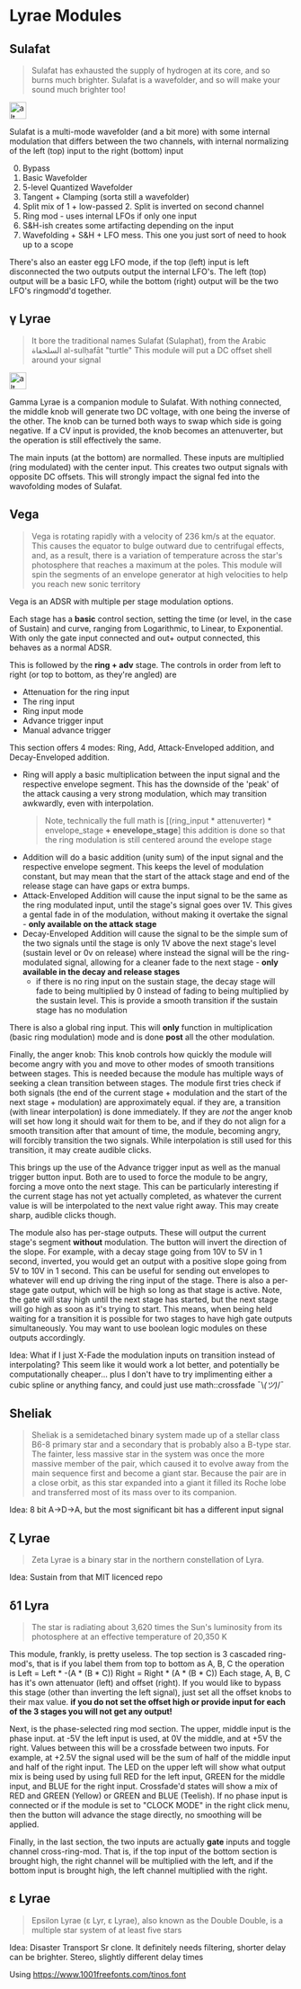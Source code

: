 # Lyrae Modules

## Sulafat
> Sulafat has exhausted the supply of hydrogen at its core, and so burns much brighter.
> Sulafat is a wavefolder, and so will make your sound much brighter too!
<img src="./images/Sulafat.png" alt="alt text" width="30">

Sulafat is a multi-mode wavefolder (and a bit more) with some internal modulation that differs between the two channels, with internal normalizing of the left (top) input to the right (bottom) input


0. Bypass
1. Basic Wavefolder
2. 5-level Quantized Wavefolder
3. Tangent + Clamping (sorta still a wavefolder)
4. Split mix of 1 + low-passed 2. Split is inverted on second channel
5. Ring mod - uses internal LFOs if only one input
6. S&H-ish creates some artifacting depending on the input
7. Wavefolding + S&H + LFO mess. This one you just sort of need to hook up to a scope

There's also an easter egg LFO mode, if the top (left) input is left disconnected the two outputs output the internal LFO's.
The left (top) output will be a basic LFO, while the bottom (right) output will be the two LFO's ringmodd'd together.

## γ Lyrae
> It bore the traditional names Sulafat (Sulaphat), from the Arabic السلحفاة al-sulḥafāt "turtle" 
> This module will put a DC offset shell around your signal

<img src="./images/Gamma.png" alt="alt text" width="30">

Gamma Lyrae is a companion module to Sulafat. With nothing connected, the middle knob will generate two DC voltage, with one being the inverse of the other. The knob can be turned both ways to swap which side is going negative. If a CV input is provided, the knob becomes an attenuverter, but the operation is still effectively the same.

The main inputs (at the bottom) are normalled. These inputs are multiplied (ring modulated) with the center input. This creates two output signals with opposite DC offsets. This will strongly impact the signal fed into the wavofolding modes of Sulafat.

## Vega
> Vega is rotating rapidly with a velocity of 236 km/s at the equator. This causes the equator to bulge outward due to centrifugal effects, and, as a result, there is a variation of temperature across the star's photosphere that reaches a maximum at the poles.
> This module will spin the segments of an envelope generator at high velocities to help you reach new sonic territory

Vega is an ADSR with multiple per stage modulation options.

Each stage has a **basic** control section, setting the time (or level, in the case of Sustain) and curve, ranging from Logarithmic, to Linear, to Exponential. With only the gate input connected and out+ output connected, this behaves as a normal ADSR.

This is followed by the **ring + adv** stage. The controls in order from left to right (or top to bottom, as they're angled) are
* Attenuation for the ring input
* The ring input
* Ring input mode
* Advance trigger input
* Manual advance trigger

This section offers 4 modes: Ring, Add, Attack-Enveloped addition, and Decay-Enveloped addition.
* Ring will apply a basic multiplication between the input signal and the respective envelope segment. This has the downside of the 'peak' of the attack causing a very strong modulation, which may transition awkwardly, even with interpolation.
  > Note, technically the full math is [(ring_input * attenuverter) * envelope_stage **+ enevelope_stage**] this addition is done so that the ring modulation is still centered around the evelope stage
* Addition will do a basic addition (unity sum) of the input signal and the respective envelope segment. This keeps the level of modulation constant, but may mean that the start of the attack stage and end of the release stage can have gaps or extra bumps.
* Attack-Enveloped Addition will cause the input signal to be the same as the ring modulated input, until the stage's signal goes over 1V. This gives a gental fade in of the modulation, without making it overtake the signal - **only available on the attack stage**
* Decay-Enveloped Addition will cause the signal to be the simple sum of the two signals until the stage is only 1V above the next stage's level (sustain level or 0v on release) where instead the signal will be the ring-modulated signal, allowing for a cleaner fade to the next stage - **only available in the decay and release stages**
  * if there is no ring input on the sustain stage, the decay stage will fade to being multiplied by 0 instead of fading to being multiplied by the sustain level. This is provide a smooth transition if the sustain stage has no modulation

There is also a global ring input. This will **only** function in multiplication (basic ring modulation) mode and is done **post** all the other modulation.

Finally, the anger knob: This knob controls how quickly the module will become angry with you and move to other modes of smooth transitions between stages. This is needed because the module has multiple ways of seeking a clean transition between stages. The module first tries check if both signals (the end of the current stage + modulation and the start of the next stage + modulation) are approximately equal. if they are, a transition (with linear interpolation) is done immediately. If they are *not* the anger knob will set how long it should wait for them to be, and if they do not align for a smooth transition after that amount of time, the module, becoming angry, will forcibly transition the two signals. While interpolation is still used for this transition, it may create audible clicks.

This brings up the use of the Advance trigger input as well as the manual trigger button input. Both are to used to force the module to be angry, forcing a move onto the next stage. This can be particularly interesting if the current stage has not yet actually completed, as whatever the current value is will be interpolated to the next value right away. This may create sharp, audible clicks though.

The module also has per-stage outputs. These will output the current stage's segment **without** modulation. The button will invert the direction of the slope. For example, with a decay stage going from 10V to 5V in 1 second, inverted, you would get an output with a positive slope going from 5V to 10V in 1 second. This can be useful for sending out envelopes to whatever will end up driving the ring input of the stage.
There is also a per-stage gate output, which will be high so long as that stage is active. Note, the gate will stay high until the next stage has started, but the next stage will go high as soon as it's trying to start. This means, when being held waiting for a transition it is possible for two stages to have high gate outputs simultaneously. You may want to use boolean logic modules on these outputs accordingly.

Idea: What if I just X-Fade the modulation inputs on transition instead of interpolating? This seem like it would work a lot better, and potentially be computationally cheaper... plus I don't have to try implimenting either a cubic spline or anything fancy, and could just use math::crossfade ¯\\_(ツ)_/¯

## Sheliak
> Sheliak is a semidetached binary system made up of a stellar class B6-8 primary star and a secondary that is probably also a B-type star. The fainter, less massive star in the system was once the more massive member of the pair, which caused it to evolve away from the main sequence first and become a giant star. Because the pair are in a close orbit, as this star expanded into a giant it filled its Roche lobe and transferred most of its mass over to its companion.

Idea: 8 bit A→D→A, but the most significant bit has a different input signal
## ζ Lyrae
> Zeta Lyrae is a binary star in the northern constellation of Lyra.

Idea: Sustain from that MIT licenced repo
## δ1 Lyra
> The star is radiating about 3,620 times the Sun's luminosity from its photosphere at an effective temperature of 20,350 K

This module, frankly, is pretty useless.
The top section is 3 cascaded ring-mod's, that is if you label them from top to bottom as A, B, C the operation is
Left  = Left * -(A * (B * C))
Right = Right * (A * (B * C))
Each stage, A, B, C has it's own attenuator (left) and offset (right).
If you would like to bypass this stage (other than inverting the left signal), just set all the offset knobs to their max value. **if you do not set the offset high or provide input for each of the 3 stages you will not get any output!**

Next, is the phase-selected ring mod section. The upper, middle input is the phase input. at -5V the left input is used, at 0V the middle, and at +5V the right. Values between this will be a crossfade between two inputs. For example, at +2.5V the signal used will be the sum of half of the middle input and half of the right input. The LED on the upper left will show what output mix is being used by using full RED for the left input, GREEN for the middle input, and BLUE for the right input. Crossfade'd states will show a mix of RED and GREEN (Yellow) or GREEN and BLUE (Teelish). If no phase input is connected or if the module is set to "CLOCK MODE" in the right click menu, then the button will advance the stage directly, no smoothing will be applied.

Finally, in the last section, the two inputs are actually **gate** inputs and toggle channel cross-ring-mod. That is, if the top input of the bottom section is brought high, the right channel will be multiplied with the left, and if the bottom input is brought high, the left channel multiplied with the right. 


## ε Lyrae
> Epsilon Lyrae (ε Lyr, ε Lyrae), also known as the Double Double, is a multiple star system of at least five stars

Idea: Disaster Transport Sr clone. It definitely needs filtering, shorter delay can be brighter. Stereo, slightly different delay times

Using https://www.1001freefonts.com/tinos.font
